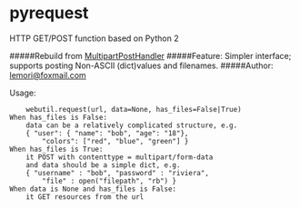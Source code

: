 pyrequest
===

HTTP GET/POST function based on Python 2

#####Rebuild from [MultipartPostHandler](https://pypi.python.org/pypi/MultipartPostHandler/0.1.0)
#####Feature: Simpler interface; supports posting Non-ASCII (dict)values and filenames.
#####Author: lemori@foxmail.com

Usage:
```
    webutil.request(url, data=None, has_files=False|True)
When has_files is False:
    data can be a relatively complicated structure, e.g.
    { "user": { "name": "bob", "age": "18"},
        "colors": ["red", "blue", "green"] }
When has_files is True:
    it POST with contenttype = multipart/form-data
    and data should be a simple dict, e.g.
    { "username" : "bob", "password" : "riviera",
        "file" : open("filepath", "rb") }
When data is None and has_files is False:
    it GET resources from the url
```
